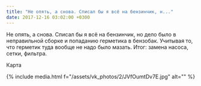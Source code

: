 ```yaml
---
title: "Не опять, а снова. Списал бы я всё на бензинчик, н..."
date: 2017-12-16 03:02:00 +0300
---
```


Не опять, а снова. Списал бы я всё на бензинчик, но дело было в неправильной сборке и попаданию герметика в бензобак. Учитывая то, что герметик туда вообще не надо было мазать. Итог: замена насоса, сетки, фильтра.

Карта

{% include media.html f="/assets/vk_photos/2/JVfOumtDv7E.jpg" alt="" %}
